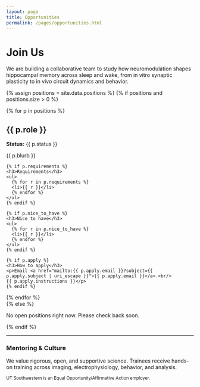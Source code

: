 ```yaml
---
layout: page
title: Opportunities
permalink: /pages/opportunities.html
---
```


# Join Us

We are building a collaborative team to study how neuromodulation shapes hippocampal memory across sleep and wake, from in vitro synaptic plasticity to in vivo circuit dynamics and behavior.

{% assign positions = site.data.positions %}
{% if positions and positions.size > 0 %}
<div class="card-grid">
  {% for p in positions %}
  <div class="card">
    <h2>{{ p.role }}</h2>
    <p><strong>Status:</strong> {{ p.status }}</p>
    <p>{{ p.blurb }}</p>

    {% if p.requirements %}
    <h3>Requirements</h3>
    <ul>
      {% for r in p.requirements %}
      <li>{{ r }}</li>
      {% endfor %}
    </ul>
    {% endif %}

    {% if p.nice_to_have %}
    <h3>Nice to have</h3>
    <ul>
      {% for r in p.nice_to_have %}
      <li>{{ r }}</li>
      {% endfor %}
    </ul>
    {% endif %}

    {% if p.apply %}
    <h3>How to apply</h3>
    <p>Email <a href="mailto:{{ p.apply.email }}?subject={{ p.apply.subject | uri_escape }}">{{ p.apply.email }}</a>.<br/>
    {{ p.apply.instructions }}</p>
    {% endif %}
  </div>
  {% endfor %}
</div>
{% else %}
<p>No open positions right now. Please check back soon.</p>
{% endif %}

---

### Mentoring & Culture
We value rigorous, open, and supportive science. Trainees receive hands-on training across imaging, electrophysiology, behavior, and analysis.

<small>UT Southwestern is an Equal Opportunity/Affirmative Action employer.</small>
